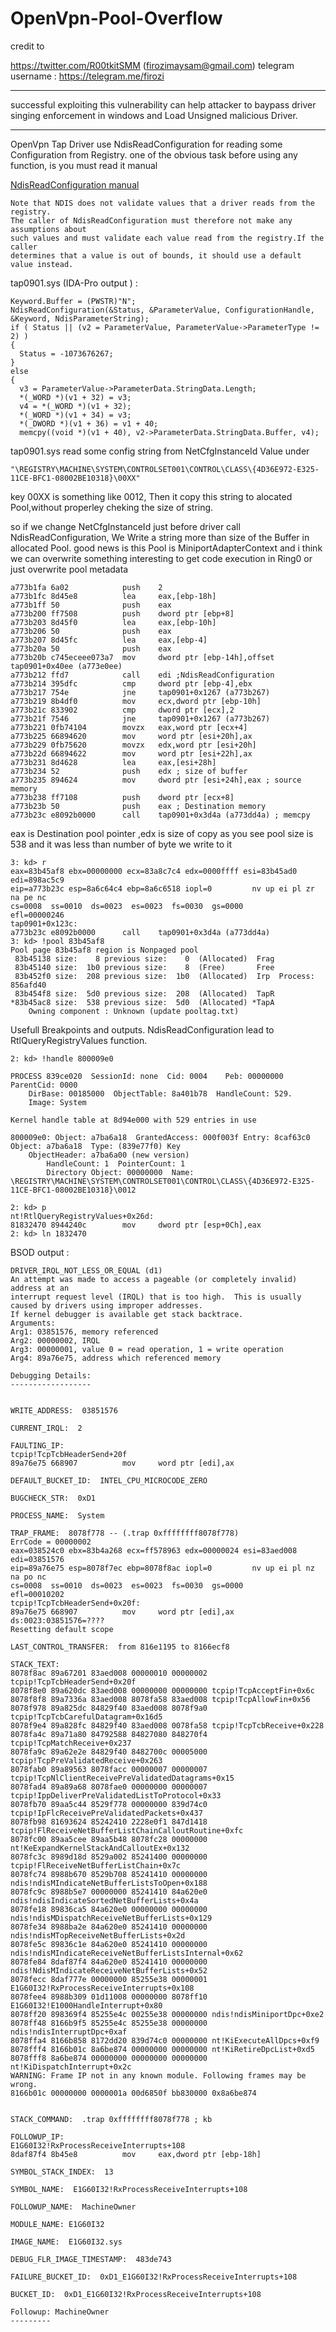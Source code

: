 # OpenVpn-Pool-Overflow
credit to

https://twitter.com/R00tkitSMM (firozimaysam@gmail.com) telegram username : https://telegram.me/firozi

****
successful exploiting this vulnerability can help attacker to baypass driver singing enforcement in windows and Load Unsigned malicious Driver.
****

OpenVpn Tap Driver use  NdisReadConfiguration for reading  some Configuration from Registry.
one of the obvious task before using any function, is you must read it manual 

[NdisReadConfiguration manual](https://msdn.microsoft.com/en-us/library/windows/hardware/ff564511(v=vs.85).aspx )

```
Note that NDIS does not validate values that a driver reads from the registry.
The caller of NdisReadConfiguration must therefore not make any assumptions about 
such values and must validate each value read from the registry.If the caller 
determines that a value is out of bounds, it should use a default value instead.
```
tap0901.sys (IDA-Pro output ) :

```
Keyword.Buffer = (PWSTR)"N";
NdisReadConfiguration(&Status, &ParameterValue, ConfigurationHandle, &Keyword, NdisParameterString);
if ( Status || (v2 = ParameterValue, ParameterValue->ParameterType != 2) )
{
  Status = -1073676267;
}
else
{
  v3 = ParameterValue->ParameterData.StringData.Length;
  *(_WORD *)(v1 + 32) = v3;
  v4 = *(_WORD *)(v1 + 32);
  *(_WORD *)(v1 + 34) = v3;
  *(_DWORD *)(v1 + 36) = v1 + 40;
  memcpy((void *)(v1 + 40), v2->ParameterData.StringData.Buffer, v4);
```

tap0901.sys read some config string from NetCfgInstanceId Value under
```
"\REGISTRY\MACHINE\SYSTEM\CONTROLSET001\CONTROL\CLASS\{4D36E972-E325-11CE-BFC1-08002BE10318}\00XX"
```
key 00XX is something like 0012,
Then it copy this string to alocated Pool,without properley cheking  the size of string.

so if we change NetCfgInstanceId just before driver call  NdisReadConfiguration, We Write a string more than size of the Buffer in allocated Pool.
good news is this Pool is MiniportAdapterContext and i think we can overwrite something interesting to get code execution in Ring0 or just overwrite pool metadata

```
a773b1fa 6a02            push    2
a773b1fc 8d45e8          lea     eax,[ebp-18h]
a773b1ff 50              push    eax
a773b200 ff7508          push    dword ptr [ebp+8]
a773b203 8d45f0          lea     eax,[ebp-10h]
a773b206 50              push    eax
a773b207 8d45fc          lea     eax,[ebp-4]
a773b20a 50              push    eax
a773b20b c745eceee073a7  mov     dword ptr [ebp-14h],offset tap0901+0x40ee (a773e0ee)
a773b212 ffd7            call    edi ;NdisReadConfiguration
a773b214 395dfc          cmp     dword ptr [ebp-4],ebx
a773b217 754e            jne     tap0901+0x1267 (a773b267)
a773b219 8b4df0          mov     ecx,dword ptr [ebp-10h]
a773b21c 833902          cmp     dword ptr [ecx],2
a773b21f 7546            jne     tap0901+0x1267 (a773b267)
a773b221 0fb74104        movzx   eax,word ptr [ecx+4]
a773b225 66894620        mov     word ptr [esi+20h],ax
a773b229 0fb75620        movzx   edx,word ptr [esi+20h]
a773b22d 66894622        mov     word ptr [esi+22h],ax
a773b231 8d4628          lea     eax,[esi+28h]
a773b234 52              push    edx ; size of buffer
a773b235 894624          mov     dword ptr [esi+24h],eax ; source memory  
a773b238 ff7108          push    dword ptr [ecx+8]
a773b23b 50              push    eax ; Destination memory 
a773b23c e8092b0000      call    tap0901+0x3d4a (a773dd4a) ; memcpy
```

eax is Destination pool pointer ,edx is size of copy
as you see pool size is 538 and it was less than number of byte we write to it 
```
3: kd> r
eax=83b45af8 ebx=00000000 ecx=83a8c7c4 edx=0000ffff esi=83b45ad0 edi=898ac5c9
eip=a773b23c esp=8a6c64c4 ebp=8a6c6518 iopl=0         nv up ei pl zr na pe nc
cs=0008  ss=0010  ds=0023  es=0023  fs=0030  gs=0000             efl=00000246
tap0901+0x123c:
a773b23c e8092b0000      call    tap0901+0x3d4a (a773dd4a)
3: kd> !pool 83b45af8 
Pool page 83b45af8 region is Nonpaged pool
 83b45138 size:    8 previous size:    0  (Allocated)  Frag
 83b45140 size:  1b0 previous size:    8  (Free)       Free
 83b452f0 size:  208 previous size:  1b0  (Allocated)  Irp  Process: 856afd40
 83b454f8 size:  5d0 previous size:  208  (Allocated)  TapR
*83b45ac8 size:  538 previous size:  5d0  (Allocated) *TapA
	Owning component : Unknown (update pooltag.txt)
```


Usefull Breakpoints and outputs.
NdisReadConfiguration lead to RtlQueryRegistryValues function.

```
2: kd> !handle 800009e0 

PROCESS 839ce020  SessionId: none  Cid: 0004    Peb: 00000000  ParentCid: 0000
    DirBase: 00185000  ObjectTable: 8a401b78  HandleCount: 529.
    Image: System

Kernel handle table at 8d94e000 with 529 entries in use

800009e0: Object: a7ba6a18  GrantedAccess: 000f003f Entry: 8caf63c0
Object: a7ba6a18  Type: (839e77f0) Key
    ObjectHeader: a7ba6a00 (new version)
        HandleCount: 1  PointerCount: 1
        Directory Object: 00000000  Name: \REGISTRY\MACHINE\SYSTEM\CONTROLSET001\CONTROL\CLASS\{4D36E972-E325-11CE-BFC1-08002BE10318}\0012

2: kd> p
nt!RtlQueryRegistryValues+0x26d:
81832470 8944240c        mov     dword ptr [esp+0Ch],eax
2: kd> ln 1832470

```

 BSOD output :

```
DRIVER_IRQL_NOT_LESS_OR_EQUAL (d1)
An attempt was made to access a pageable (or completely invalid) address at an
interrupt request level (IRQL) that is too high.  This is usually
caused by drivers using improper addresses.
If kernel debugger is available get stack backtrace.
Arguments:
Arg1: 03851576, memory referenced
Arg2: 00000002, IRQL
Arg3: 00000001, value 0 = read operation, 1 = write operation
Arg4: 89a76e75, address which referenced memory

Debugging Details:
------------------


WRITE_ADDRESS:  03851576 

CURRENT_IRQL:  2

FAULTING_IP: 
tcpip!TcpTcbHeaderSend+20f
89a76e75 668907          mov     word ptr [edi],ax

DEFAULT_BUCKET_ID:  INTEL_CPU_MICROCODE_ZERO

BUGCHECK_STR:  0xD1

PROCESS_NAME:  System

TRAP_FRAME:  8078f778 -- (.trap 0xffffffff8078f778)
ErrCode = 00000002
eax=038524c0 ebx=83b4a268 ecx=ff578963 edx=00000024 esi=83aed008 edi=03851576
eip=89a76e75 esp=8078f7ec ebp=8078f8ac iopl=0         nv up ei pl nz na po nc
cs=0008  ss=0010  ds=0023  es=0023  fs=0030  gs=0000             efl=00010202
tcpip!TcpTcbHeaderSend+0x20f:
89a76e75 668907          mov     word ptr [edi],ax        ds:0023:03851576=????
Resetting default scope

LAST_CONTROL_TRANSFER:  from 816e1195 to 8166ecf8

STACK_TEXT:  
8078f8ac 89a67201 83aed008 00000010 00000002 tcpip!TcpTcbHeaderSend+0x20f
8078f8e0 89a620dc 83aed008 00000000 00000000 tcpip!TcpAcceptFin+0x6c
8078f8f8 89a7336a 83aed008 8078fa58 83aed008 tcpip!TcpAllowFin+0x56
8078f978 89a825dc 84829f40 83aed008 8078f9a0 tcpip!TcpTcbCarefulDatagram+0x16d5
8078f9e4 89a828fc 84829f40 83aed008 0078fa58 tcpip!TcpTcbReceive+0x228
8078fa4c 89a71a80 84792588 84827080 848270f4 tcpip!TcpMatchReceive+0x237
8078fa9c 89a62e2e 84829f40 8482700c 00005000 tcpip!TcpPreValidatedReceive+0x263
8078fab0 89a89563 8078facc 00000007 00000007 tcpip!TcpNlClientReceivePreValidatedDatagrams+0x15
8078fad4 89a89a68 8078fae0 00000000 00000007 tcpip!IppDeliverPreValidatedListToProtocol+0x33
8078fb70 89aa5c44 8529f778 00000000 839d74c0 tcpip!IpFlcReceivePreValidatedPackets+0x437
8078fb98 81693624 85242410 2228e0f1 847d1418 tcpip!FlReceiveNetBufferListChainCalloutRoutine+0xfc
8078fc00 89aa5cee 89aa5b48 8078fc28 00000000 nt!KeExpandKernelStackAndCalloutEx+0x132
8078fc3c 8989d18d 8529a002 85241400 00000000 tcpip!FlReceiveNetBufferListChain+0x7c
8078fc74 8988b670 8529b708 85241410 00000000 ndis!ndisMIndicateNetBufferListsToOpen+0x188
8078fc9c 8988b5e7 00000000 85241410 84a620e0 ndis!ndisIndicateSortedNetBufferLists+0x4a
8078fe18 89836ca5 84a620e0 00000000 00000000 ndis!ndisMDispatchReceiveNetBufferLists+0x129
8078fe34 8988ba2e 84a620e0 85241410 00000000 ndis!ndisMTopReceiveNetBufferLists+0x2d
8078fe5c 89836c1e 84a620e0 85241410 00000000 ndis!ndisMIndicateReceiveNetBufferListsInternal+0x62
8078fe84 8daf87f4 84a620e0 85241410 00000000 ndis!NdisMIndicateReceiveNetBufferLists+0x52
8078fecc 8daf777e 00000000 85255e38 00000001 E1G60I32!RxProcessReceiveInterrupts+0x108
8078fee4 8988b309 01d11008 00000000 8078ff10 E1G60I32!E1000HandleInterrupt+0x80
8078ff20 898369f4 85255e4c 00255e38 00000000 ndis!ndisMiniportDpc+0xe2
8078ff48 8166b9f5 85255e4c 85255e38 00000000 ndis!ndisInterruptDpc+0xaf
8078ffa4 8166b858 8172dd20 839d74c0 00000000 nt!KiExecuteAllDpcs+0xf9
8078fff4 8166b01c 8a6be874 00000000 00000000 nt!KiRetireDpcList+0xd5
8078fff8 8a6be874 00000000 00000000 00000000 nt!KiDispatchInterrupt+0x2c
WARNING: Frame IP not in any known module. Following frames may be wrong.
8166b01c 00000000 0000001a 00d6850f bb830000 0x8a6be874


STACK_COMMAND:  .trap 0xffffffff8078f778 ; kb

FOLLOWUP_IP: 
E1G60I32!RxProcessReceiveInterrupts+108
8daf87f4 8b45e8          mov     eax,dword ptr [ebp-18h]

SYMBOL_STACK_INDEX:  13

SYMBOL_NAME:  E1G60I32!RxProcessReceiveInterrupts+108

FOLLOWUP_NAME:  MachineOwner

MODULE_NAME: E1G60I32

IMAGE_NAME:  E1G60I32.sys

DEBUG_FLR_IMAGE_TIMESTAMP:  483de743

FAILURE_BUCKET_ID:  0xD1_E1G60I32!RxProcessReceiveInterrupts+108

BUCKET_ID:  0xD1_E1G60I32!RxProcessReceiveInterrupts+108

Followup: MachineOwner
---------
````

